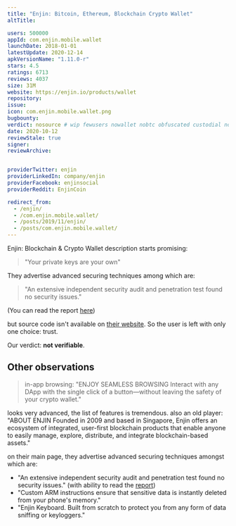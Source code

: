 ```yaml
---
title: "Enjin: Bitcoin, Ethereum, Blockchain Crypto Wallet"
altTitle: 

users: 500000
appId: com.enjin.mobile.wallet
launchDate: 2018-01-01
latestUpdate: 2020-12-14
apkVersionName: "1.11.0-r"
stars: 4.5
ratings: 6713
reviews: 4037
size: 31M
website: https://enjin.io/products/wallet
repository: 
issue: 
icon: com.enjin.mobile.wallet.png
bugbounty: 
verdict: nosource # wip fewusers nowallet nobtc obfuscated custodial nosource nonverifiable reproducible bounty defunct
date: 2020-10-12
reviewStale: true
signer: 
reviewArchive:


providerTwitter: enjin
providerLinkedIn: company/enjin
providerFacebook: enjinsocial
providerReddit: EnjinCoin

redirect_from:
  - /enjin/
  - /com.enjin.mobile.wallet/
  - /posts/2019/11/enjin/
  - /posts/com.enjin.mobile.wallet/
---
```



Enjin: Blockchain & Crypto Wallet
description starts promising:

> "Your private keys are your own"

They advertise advanced securing techniques among which are:

> "An extensive independent security audit and penetration test found no
> security issues."

(You can read the report [here](https://cdn.enjin.io/files/pdfs/enjin-wallet-security-audit.pdf))

but source code isn't available on [their website](https://github.com/enjin).
So the user is left with only one choice: trust.

Our verdict: **not verifiable**.


Other observations
------------------

> in-app browsing:
> "ENJOY SEAMLESS BROWSING
> Interact with any DApp with the single click of a button—without leaving the
> safety of your crypto wallet."

looks very advanced, the list of features is tremendous. also an old player:
"ABOUT ENJIN
Founded in 2009 and based in Singapore, Enjin offers an ecosystem of integrated, user-first blockchain products that enable anyone to easily manage, explore, distribute, and integrate blockchain-based assets."

on their main page, they advertise advanced securing techniques amongst which are:
- "An extensive independent security audit and penetration test found no security issues." (with ability to read the [report](https://cdn.enjin.io/files/pdfs/enjin-wallet-security-audit.pdf))
- "Custom ARM instructions ensure that sensitive data is instantly deleted from your phone's memory."
- "Enjin Keyboard. Built from scratch to protect you from any form of data sniffing or keyloggers."
